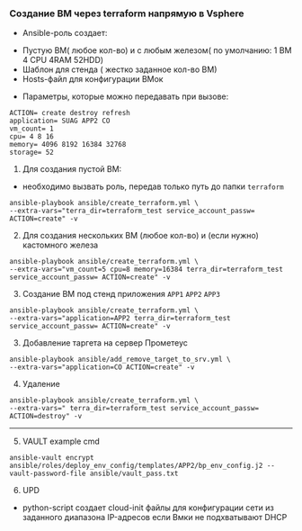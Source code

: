 ### Создание ВМ через terraform напрямую в Vsphere

* Ansible-роль создает:
- Пустую ВМ( любое кол-во) и с любым железом( по умолчанию: 1 ВМ 4 CPU 4RAM 52HDD)
- Шаблон для стенда ( жестко заданное кол-во ВМ)
- Hosts-файл для конфигурации ВМок

* Параметры, которые можно передавать при вызове:
```
ACTION= create destroy refresh
application= SUAG APP2 CO
vm_count= 1
cpu= 4 8 16
memory= 4096 8192 16384 32768
storage= 52 
```

1. Для создания пустой ВМ:
- необходимо вызвать роль, передав только путь до папки  ```terraform```
```
ansible-playbook ansible/create_terraform.yml \
--extra-vars="terra_dir=terraform_test service_account_passw= ACTION=create" -v
```

2. Для создания нескольких ВМ (любое кол-во) и (если нужно) кастомного железа
```
ansible-playbook ansible/create_terraform.yml \
--extra-vars="vm_count=5 cpu=8 memory=16384 terra_dir=terraform_test service_account_passw= ACTION=create" -v
```

3. Создание ВМ под стенд приложения ```APP1``` ```APP2``` ```APP3```
```
ansible-playbook ansible/create_terraform.yml \
--extra-vars="application=APP2 terra_dir=terraform_test service_account_passw= ACTION=create" -v
```

3. Добавление таргета на сервер Прометеус
```
ansible-playbook ansible/add_remove_target_to_srv.yml \
--extra-vars="application=CO ACTION=create" -v
```

4. Удаление 
```
ansible-playbook ansible/create_terraform.yml \
--extra-vars=" terra_dir=terraform_test service_account_passw= ACTION=destroy" -v
```


***
5. VAULT example cmd
```
ansible-vault encrypt ansible/roles/deploy_env_config/templates/APP2/bp_env_config.j2 --vault-password-file ansible/vault_pass.txt
```


6. UPD

* python-script создает cloud-init файлы для конфигурации сети из заданного диапазона IP-адресов если Вмки не подхватывают DHCP
